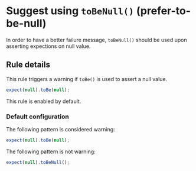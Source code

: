 # Suggest using  `toBeNull()` (prefer-to-be-null)

In order to have a better failure message, `toBeNull()` should be used upon asserting expections on null value.

## Rule details

This rule triggers a warning if `toBe()` is used to assert a null value.

```js
expect(null).toBe(null);
```

This rule is enabled by default.

### Default configuration

The following pattern is considered warning:

```js
expect(null).toBe(null);
```

The following pattern is not warning:

```js
expect(null).toBeNull();
```
